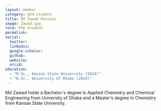 ```yaml
---
layout: member
category: phd-student
title: Md Zawad Hossain
image: Zawad.jpg
role: PhD Student
permalink: 
social:
  twitter:
  linkedin: 
  google-scholar: 
  github:
  website:
  orcid:
education:
  - "M.Sc., Kansas State University (2024)"
  - "B.Sc., University of Dhaka (2019)"
---
```


Md Zawad holds a Bachelor's degree in Applied Chemistry and Chemical Engineering from University of Dhaka and a Master's degree in Chemistry from Kansas State University.